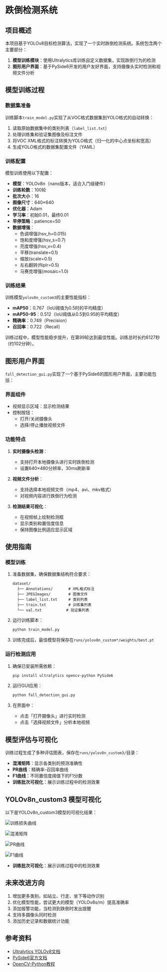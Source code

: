 # 跌倒检测系统

## 项目概述

本项目基于YOLOv8目标检测算法，实现了一个实时跌倒检测系统。系统包含两个主要部分：

1. **模型训练模块**：使用Ultralytics库训练自定义数据集，实现跌倒行为的检测
2. **图形用户界面**：基于PySide6开发的用户友好界面，支持摄像头实时检测和视频文件分析

## 模型训练过程

### 数据集准备

训练脚本`train_model.py`实现了从VOC格式数据集到YOLO格式的自动转换：

1. 读取原始数据集中的类别列表（`label_list.txt`）
2. 处理训练集和验证集图像及标注文件
3. 将VOC XML格式的标注转换为YOLO格式（归一化的中心点坐标和宽高）
4. 生成YOLO格式的数据集配置文件（YAML）

### 训练配置

模型训练使用以下配置：

- **模型**：YOLOv8n（nano版本，适合入门级硬件）
- **训练轮数**：100轮
- **批次大小**：16
- **图像尺寸**：640×640
- **优化器**：Adam
- **学习率**：初始0.01，最终0.01
- **早停策略**：patience=50
- **数据增强**：
  - 色调增强(hsv_h=0.015)
  - 饱和度增强(hsv_s=0.7)
  - 亮度增强(hsv_v=0.4)
  - 平移(translate=0.1)
  - 缩放(scale=0.5)
  - 左右翻转(fliplr=0.5)
  - 马赛克增强(mosaic=1.0)

### 训练结果

训练模型`yolov8n_custom3`的主要性能指标：

- **mAP50**：0.767（IoU阈值为0.5时的平均精度）
- **mAP50-95**：0.512（IoU阈值从0.5到0.95的平均精度）
- **精确率**：0.749（Precision）
- **召回率**：0.722（Recall）

训练过程中，模型性能稳步提升，在第99轮达到最佳性能。训练总时长约6127秒（约102分钟）。

## 图形用户界面

`fall_detection_gui.py`实现了一个基于PySide6的图形用户界面，主要功能包括：

### 界面组件

- 视频显示区域：显示检测结果
- 控制按钮：
  - 打开/关闭摄像头
  - 选择/停止播放视频文件

### 功能特点

1. **实时摄像头检测**：
   - 支持打开本地摄像头进行实时跌倒检测
   - 设置640×480分辨率，30ms刷新率

2. **视频文件分析**：
   - 支持选择本地视频文件（mp4、avi、mkv格式）
   - 对视频内容进行跌倒行为检测

3. **检测结果可视化**：
   - 在视频帧上绘制检测框
   - 显示类别和置信度信息
   - 保持图像比例适应显示区域

## 使用指南

### 模型训练

1. 准备数据集，确保数据集结构符合要求：
   ```
   dataset/
     ├── Annotations/       # XML格式标注
     ├── JPEGImages/        # 图像文件
     ├── label_list.txt     # 类别列表
     ├── train.txt          # 训练集列表
     └── val.txt           # 验证集列表
   ```

2. 运行训练脚本：
   ```bash
   python train_model.py
   ```

3. 训练完成后，最佳模型将保存在`runs/yolov8n_custom*/weights/best.pt`

### 运行检测应用

1. 确保已安装所需依赖：
   ```bash
   pip install ultralytics opencv-python PySide6
   ```

2. 运行GUI应用：
   ```bash
   python fall_detection_gui.py
   ```

3. 在界面中：
   - 点击「打开摄像头」进行实时检测
   - 点击「选择视频文件」分析本地视频

## 模型评估与可视化

训练过程生成了多种评估图表，保存在`runs/yolov8n_custom3/`目录：

- **混淆矩阵**：显示各类别的预测准确性
- **PR曲线**：精确率-召回率曲线
- **F1曲线**：不同置信度阈值下的F1分数
- **训练批次可视化**：展示训练过程中的检测效果

## YOLOv8n_custom3 模型可视化

以下是YOLOv8n_custom3模型的可视化结果：

![训练损失曲线](./yolov8n_custom3/results.png)

![混淆矩阵](./yolov8n_custom3/confusion_matrix.png)

![PR曲线](./yolov8n_custom3/PR_curve.png)

![F1曲线](./yolov8n_custom3/F1_curve.png)

- **训练批次可视化**：展示训练过程中的检测效果

## 未来改进方向

1. 增加更多类别，如站立、行走、坐下等动作识别
2. 优化模型性能，尝试更大的模型（YOLOv8s/m）提高准确率
3. 添加报警功能，当检测到跌倒时发出提醒
4. 支持多摄像头同时检测
5. 添加历史记录和数据统计功能

## 参考资料

- [Ultralytics YOLOv8文档](https://docs.ultralytics.com/)
- [PySide6官方文档](https://doc.qt.io/qtforpython-6/)
- [OpenCV-Python教程](https://docs.opencv.org/4.x/d6/d00/tutorial_py_root.html)
